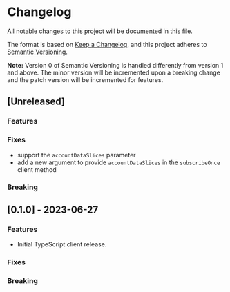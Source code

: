 # Changelog

All notable changes to this project will be documented in this file.

The format is based on [Keep a Changelog](https://keepachangelog.com/en/1.0.0/),
and this project adheres to [Semantic Versioning](https://semver.org/spec/v2.0.0.html).

**Note:** Version 0 of Semantic Versioning is handled differently from version 1 and above.
The minor version will be incremented upon a breaking change and the patch version will be incremented for features.

## [Unreleased]

### Features

### Fixes

- support the `accountDataSlices` parameter
- add a new argument to provide `accountDataSlices` in the `subscribeOnce` client method

### Breaking

## [0.1.0] - 2023-06-27

### Features

- Initial TypeScript client release.

### Fixes

### Breaking
